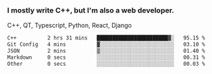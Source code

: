 <h3>I mostly write C++, but I'm also a web developer.</h3>
<p>C++, QT, Typescript, Python, React, Django</p>

<!--START_SECTION:waka-->

```txt
C++          2 hrs 31 mins   ███████████████████████▓░   95.15 %
Git Config   4 mins          ▓░░░░░░░░░░░░░░░░░░░░░░░░   03.10 %
JSON         2 mins          ▒░░░░░░░░░░░░░░░░░░░░░░░░   01.40 %
Markdown     0 secs          ░░░░░░░░░░░░░░░░░░░░░░░░░   00.31 %
Other        0 secs          ░░░░░░░░░░░░░░░░░░░░░░░░░   00.03 %
```

<!--END_SECTION:waka-->
